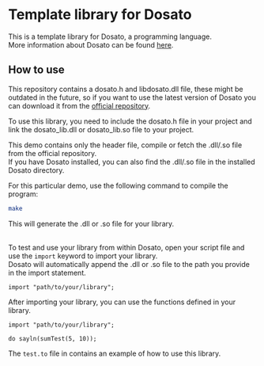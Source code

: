 # Template library for Dosato

This is a template library for Dosato, a programming language.<br>
More information about Dosato can be found [here](https://github.com/Robotnik08/cdosato).

## How to use

This repository contains a dosato.h and libdosato.dll file, these might be outdated in the future, so if you want to use the latest version of Dosato you can download it from the [official repository](https://github.com/Robotnik08/cdosato).<br>

To use this library, you need to include the dosato.h file in your project and link the dosato_lib.dll or dosato_lib.so file to your project.<br>

This demo contains only the header file, compile or fetch the .dll/.so file from the official repository.<br>
If you have Dosato installed, you can also find the .dll/.so file in the installed Dosato directory.<br>

For this particular demo, use the following command to compile the program:<br>
```bash
make
```

This will generate the .dll or .so file for your library.<br><br>

To test and use your library from within Dosato, open your script file and use the `import` keyword to import your library.<br>
Dosato will automatically append the .dll or .so file to the path you provide in the import statement.<br>

```dosato
import "path/to/your/library";
```

After importing your library, you can use the functions defined in your library.<br>
```dosato
import "path/to/your/library";

do sayln(sumTest(5, 10));
```

The `test.to` file in contains an example of how to use this library.<br>